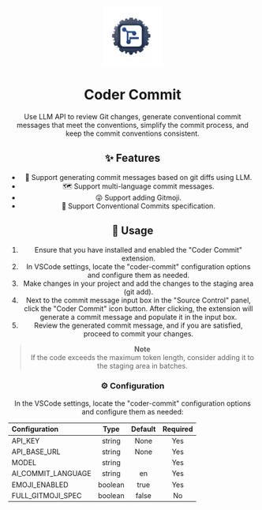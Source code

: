 <a name="readme-top"></a>

<div align="center">

<img height="120" src="/images/logo.png">

<h1>Coder Commit</h1>

Use LLM API to review Git changes, generate conventional commit messages that meet the conventions, simplify the commit process, and keep the commit conventions consistent.

## ✨ Features

- 🤯 Support generating commit messages based on git diffs using LLM.
- 🗺️ Support multi-language commit messages.
- 😜 Support adding Gitmoji.
- 📝 Support Conventional Commits specification.

## 🤯 Usage

1. Ensure that you have installed and enabled the "Coder Commit" extension.
2. In VSCode settings, locate the "coder-commit" configuration options and configure them as needed.
3. Make changes in your project and add the changes to the staging area (git add).
4. Next to the commit message input box in the "Source Control" panel, click the "Coder Commit" icon button. After clicking, the extension will generate a commit message and populate it in the input box.
5. Review the generated commit message, and if you are satisfied, proceed to commit your changes.

> **Note**\
> If the code exceeds the maximum token length, consider adding it to the staging area in batches.

### ⚙️ Configuration

In the VSCode settings, locate the "coder-commit" configuration options and configure them as needed:

| Configuration      |  Type   | Default | Required |
| :----------------- | :-----: | :-----: | :------: |
| API_KEY            | string  |  None   |   Yes    |
| API_BASE_URL       | string  |  None   |    Yes    |
| MODEL              | string  |         |   Yes    |
| AI_COMMIT_LANGUAGE | string  |   en    |   Yes    |
| EMOJI_ENABLED      | boolean |  true   |   Yes    |
| FULL_GITMOJI_SPEC  | boolean |  false  |    No    |
